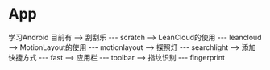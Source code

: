 # App
学习Android
目前有
    --> 刮刮乐 --- scratch
    --> LeanCloud的使用 --- leancloud
    --> MotionLayout的使用 --- motionlayout
    --> 探照灯 --- searchlight
    --> 添加快捷方式 --- fast
    --> 应用栏 --- toolbar
    --> 指纹识别 --- fingerprint
